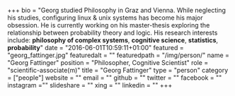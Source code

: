 +++
bio = "Georg studied Philosophy in Graz and Vienna. While neglecting his studies, configuring linux & unix systems has become his major obsession. He is currently working on his master-thesis exploring the relationship between probability theory and logic. His research interests include: **philosophy of complex systems**, **cognitive science**, **statistics**, **probability**"
date = "2016-06-01T10:59:11+01:00"
featured = "georg_fattinger.jpg"
featuredalt = ""
featuredpath = "/img/person/"
name = "Georg Fattinger"
position = "Philosopher, Cognitive Scientist"
role = "scientific-associate(m)"
title = "Georg Fattinger"
type = "person"
category = ["people"]
website = ""
email = ""
github = ""
twitter = ""
facebook = ""
instagram =""
slideshare = ""
xing = ""
linkedin = ""
+++
